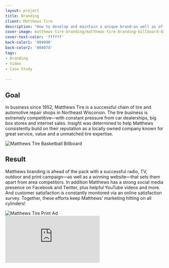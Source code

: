 ```yaml
---
layout: project
title: Branding
client: Matthews Tire
description: "How to develop and maintain a unique brand—as well as offering monthly, themed promotional print, TV, radio, social media, public relations and more—to drive traffic to an established chain of tire and auto repair shops?"
cover-image: matthews-tire-branding/matthews-tire-branding-billboard-dartboard
cover-text-color: 'ffffff'
back-color1: '004990'
back-color2: '00407d'
tags:
- Branding
- Video
- Case Study

---
```


## Goal

In business since 1952, Matthews Tire is a successful chain of tire and automotive repair shops in Northeast Wisconsin. The tire business is extremely competitive—with constant pressure from car dealerships, big box stores and internet sales. Insight was determined to help Matthews consistently build on their reputation as a locally owned company known for great service, value and a unmatched tire expertise.

<div>
<img data-aos="fade-up" src="/img/projects/matthews-tire-branding/matthews-tire-branding-billboard-basketball.jpg"
alt="Matthews Tire Basketball Billboard"
srcset="
/img/projects/matthews-tire-branding/matthews-tire-branding-billboard-basketball-2400.jpg 2400w,
/img/projects/matthews-tire-branding/matthews-tire-branding-billboard-basketball-1800.jpg 1800w,
/img/projects/matthews-tire-branding/matthews-tire-branding-billboard-basketball-1200.jpg 1200w,
/img/projects/matthews-tire-branding/matthews-tire-branding-billboard-basketball-900.jpg 900w,
/img/projects/matthews-tire-branding/matthews-tire-branding-billboard-basketball-600.jpg 600w,
/img/projects/matthews-tire-branding/matthews-tire-branding-billboard-basketball-400.jpg 400w" />
</div>

<div class="spacer"></div>

## Result

Matthews branding is ahead of the pack with a successful radio, TV, outdoor and print campaign—as well as a winning website—that sets them apart from area competitors. In addition Matthews has a strong social media presence on Facebook and Twitter, plus helpful YouTube videos and more. And customer satisfaction is constantly monitored via an online satisfaction survey. Together, these efforts keep Matthews’ marketing hitting on all cylinders!

<div>
<img data-aos="fade-up" src="/img/projects/matthews-tire-branding/matthews-tire-branding-print.jpg"
alt="Matthews Tire Print Ad"
srcset="
/img/projects/matthews-tire-branding/matthews-tire-branding-print-2400.jpg 2400w,
/img/projects/matthews-tire-branding/matthews-tire-branding-print-1800.jpg 1800w,
/img/projects/matthews-tire-branding/matthews-tire-branding-print-1200.jpg 1200w,
/img/projects/matthews-tire-branding/matthews-tire-branding-print-900.jpg 900w,
/img/projects/matthews-tire-branding/matthews-tire-branding-print-600.jpg 600w,
/img/projects/matthews-tire-branding/matthews-tire-branding-print-400.jpg 400w" />
</div>

<iframe src="https://www.youtube.com/embed/FZgdQvtaN_c" frameborder="0" allowfullscreen></iframe>
